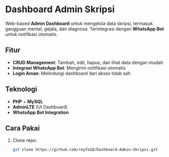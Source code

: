 # Dashboard Admin Skripsi

Web-based **Admin Dashboard** untuk mengelola data skripsi, termasuk gangguan mental, gejala, dan diagnosa. Terintegrasi dengan **WhatsApp Bot** untuk notifikasi otomatis.

## Fitur
- **CRUD Management**: Tambah, edit, hapus, dan lihat data dengan mudah
- **Integrasi WhatsApp Bot**: Mengirim notifikasi otomatis
- **Login Aman**: Melindungi dashboard dari akses tidak sah

## Teknologi
- **PHP** + **MySQL**
- **AdminLTE** (UI Dashboard)
- **WhatsApp Bot Integration**

## Cara Pakai
1. Clone repo:  
   ```bash
   git clone https://github.com/reyfa18/Dashboard-Admin-Skripsi.git
